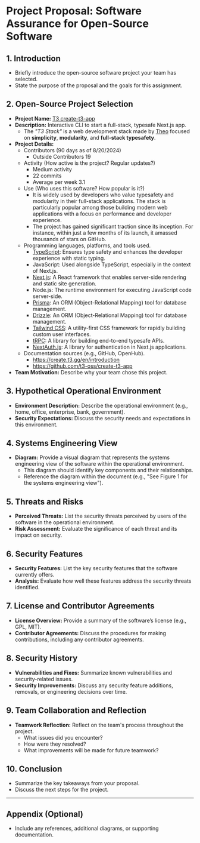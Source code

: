 # Project Proposal: Software Assurance for Open-Source Software

## 1. Introduction
- Briefly introduce the open-source software project your team has selected.
- State the purpose of the proposal and the goals for this assignment.

## 2. Open-Source Project Selection
- **Project Name:**  [T3 create-t3-app](https://github.com/t3-oss/create-t3-app)
- **Description:** Interactive CLI to start a full-stack, typesafe Next.js app.
  - The _"T3 Stack"_ is a web development stack made by [Theo](https://twitter.com/t3dotgg) focused on **simplicity**, **modularity**, and **full-stack typesafety**.
- **Project Details:**
  - Contributors (90 days as of 8/20/2024)
    - Outside Contributors 19 
  - Activity (How active is the project? Regular updates?)
    - Medium activity
    - 22 commits
    - Average per week 3.1 
  - Use (Who uses this software? How popular is it?)
    - It is widely used by developers who value typesafety and modularity in their full-stack applications. The stack is particularly popular among those building modern web applications with a focus on performance and developer experience.
    - The project has gained significant traction since its inception. For instance, within just a few months of its launch, it amassed thousands of stars on GitHub.
  - Programming languages, platforms, and tools used.
    - [TypeScript](https://typescriptlang.org): Ensures type safety and enhances the developer experience with static typing.
    - JavaScript: Used alongside TypeScript, especially in the context of Next.js.
    - [Next.js](https://nextjs.org): A React framework that enables server-side rendering and static site generation.
    - Node.js: The runtime environment for executing JavaScript code server-side.
    - [Prisma](https://prisma.io): An ORM (Object-Relational Mapping) tool for database management.
    - [Drizzle](https://orm.drizzle.team): An ORM (Object-Relational Mapping) tool for database management.
    - [Tailwind CSS](https://tailwindcss.com): A utility-first CSS framework for rapidly building custom user interfaces.
    - [tRPC](https://trpc.io): A library for building end-to-end typesafe APIs.
    - [NextAuth.js](https://next-auth.js.org): A library for authentication in Next.js applications.
  - Documentation sources (e.g., GitHub, OpenHub).
    - https://create.t3.gg/en/introduction
    - https://github.com/t3-oss/create-t3-app
- **Team Motivation:** Describe why your team chose this project.

## 3. Hypothetical Operational Environment
- **Environment Description:** Describe the operational environment (e.g., home, office, enterprise, bank, government).
- **Security Expectations:** Discuss the security needs and expectations in this environment.

## 4. Systems Engineering View
- **Diagram:** Provide a visual diagram that represents the systems engineering view of the software within the operational environment.
  - This diagram should identify key components and their relationships.
  - Reference the diagram within the document (e.g., "See Figure 1 for the systems engineering view").
  
## 5. Threats and Risks
- **Perceived Threats:** List the security threats perceived by users of the software in the operational environment.
- **Risk Assessment:** Evaluate the significance of each threat and its impact on security.

## 6. Security Features
- **Security Features:** List the key security features that the software currently offers.
- **Analysis:** Evaluate how well these features address the security threats identified.

## 7. License and Contributor Agreements
- **License Overview:** Provide a summary of the software’s license (e.g., GPL, MIT).
- **Contributor Agreements:** Discuss the procedures for making contributions, including any contributor agreements.

## 8. Security History
- **Vulnerabilities and Fixes:** Summarize known vulnerabilities and security-related issues.
- **Security Improvements:** Discuss any security feature additions, removals, or engineering decisions over time.

## 9. Team Collaboration and Reflection
- **Teamwork Reflection:** Reflect on the team's process throughout the project.
  - What issues did you encounter?
  - How were they resolved?
  - What improvements will be made for future teamwork?

## 10. Conclusion
- Summarize the key takeaways from your proposal.
- Discuss the next steps for the project.

---

## Appendix (Optional)
- Include any references, additional diagrams, or supporting documentation.
